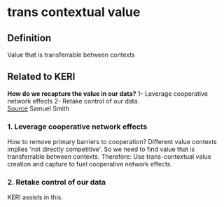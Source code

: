 # trans contextual value
## Definition
Value that is transferrable between contexts

## Related to KERI
**How do we recapture the value in our data?** 1- Leverage cooperative network effects 2- Retake control of our data.   
[Source](https://github.com/SmithSamuelM/Papers/blob/master/presentations/NonconformistKeynoteWeb20200702.pdf) Samuel Smith

### 1. Leverage cooperative network effects
How to remove primary barriers to cooperation? Different value contexts implies 'not directly competitive'. So we need to find value that is transferrable between contexts. Therefore: Use trans-contextual value creation and capture to fuel cooperative network effects.

### 2. Retake control of our data
KERI assists in this.


